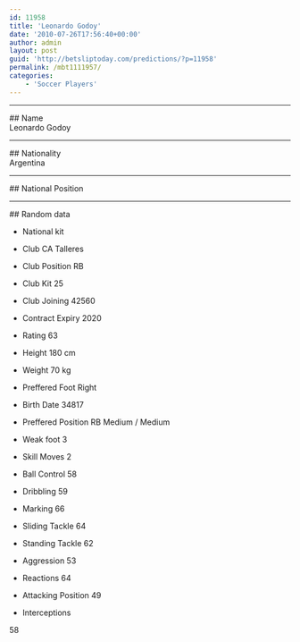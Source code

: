 ```yaml
---
id: 11958
title: 'Leonardo Godoy'
date: '2010-07-26T17:56:40+00:00'
author: admin
layout: post
guid: 'http://betsliptoday.com/predictions/?p=11958'
permalink: /mbt1111957/
categories:
    - 'Soccer Players'
---
```


- - - - - -

\## Name  
 Leonardo Godoy

- - - - - -

\## Nationality  
 Argentina

- - - - - -

\## National Position

- - - - - -

\## Random data

- National kit
- Club
 CA Talleres

- Club Position
 RB

- Club Kit
 25

- Club Joining
 42560

- Contract Expiry
 2020

- Rating
 63

- Height
 180 cm

- Weight
 70 kg

- Preffered Foot
 Right

- Birth Date
 34817

- Preffered Position
 RB Medium / Medium

- Weak foot
 3

- Skill Moves
 2

- Ball Control
 58

- Dribbling
 59

- Marking
 66

- Sliding Tackle
 64

- Standing Tackle
 62

- Aggression
 53

- Reactions
 64

- Attacking Position
 49

- Interceptions

 58